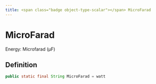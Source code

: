 ```yaml
---
title: <span class="badge object-type-scalar"></span> MicroFarad
---
```

# <span class="badge object-type-scalar"></span> MicroFarad

Energy: Microfarad (µF)

## Definition

```java
public static final String MicroFarad = watt
```
